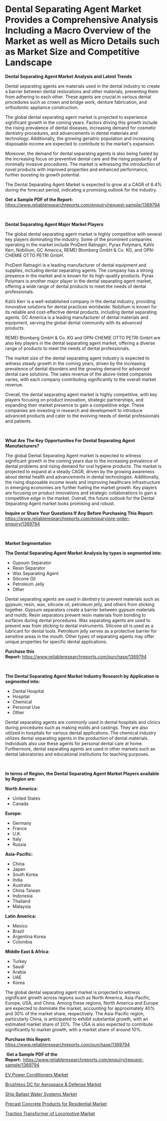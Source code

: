 <p><h1>Dental Separating Agent Market Provides a Comprehensive Analysis Including a Macro Overview of the Market as well as Micro Details such as Market Size and Competitive Landscape</h1></p><p><strong>Dental Separating Agent Market Analysis and Latest Trends</strong></p>
<p><p>Dental separating agents are materials used in the dental industry to create a barrier between dental restorations and other materials, preventing them from adhering to each other. These agents are crucial in various dental procedures such as crown and bridge work, denture fabrication, and orthodontic appliance construction.</p><p>The global dental separating agent market is projected to experience significant growth in the coming years. Factors driving this growth include the rising prevalence of dental diseases, increasing demand for cosmetic dentistry procedures, and advancements in dental materials and technology. Additionally, the growing geriatric population and increasing disposable income are expected to contribute to the market's expansion.</p><p>Moreover, the demand for dental separating agents is also being fueled by the increasing focus on preventive dental care and the rising popularity of minimally invasive procedures. The market is witnessing the introduction of novel products with improved properties and enhanced performance, further boosting its growth potential.</p><p>The Dental Separating Agent Market is expected to grow at a CAGR of 8.4% during the forecast period, indicating a promising outlook for the industry.</p></p>
<p><strong>Get a Sample PDF of the Report:&nbsp;</strong> <a href="https://www.reliableresearchreports.com/enquiry/request-sample/1369794">https://www.reliableresearchreports.com/enquiry/request-sample/1369794</a></p>
<p>&nbsp;</p>
<p><strong>Dental Separating Agent Major Market Players</strong></p>
<p><p>The global dental separating agent market is highly competitive with several key players dominating the industry. Some of the prominent companies operating in the market include ProDent Ratnagiri, Pyrax Polymars, KaVo Kerr, Nobilium, GC America, REMEI Blomberg GmbH & Co. KG, and OPN-CHEMIE OTTO PETRI GmbH.</p><p>ProDent Ratnagiri is a leading manufacturer of dental equipment and supplies, including dental separating agents. The company has a strong presence in the market and is known for its high-quality products. Pyrax Polymars is another major player in the dental separating agent market, offering a wide range of dental products to meet the needs of dental professionals.</p><p>KaVo Kerr is a well-established company in the dental industry, providing innovative solutions for dental practices worldwide. Nobilium is known for its reliable and cost-effective dental products, including dental separating agents. GC America is a leading manufacturer of dental materials and equipment, serving the global dental community with its advanced products.</p><p>REMEI Blomberg GmbH & Co. KG and OPN-CHEMIE OTTO PETRI GmbH are also key players in the dental separating agent market, offering a diverse range of products to meet the needs of dental professionals.</p><p>The market size of the dental separating agent industry is expected to witness steady growth in the coming years, driven by the increasing prevalence of dental disorders and the growing demand for advanced dental care solutions. The sales revenue of the above-listed companies varies, with each company contributing significantly to the overall market revenue.</p><p>Overall, the dental separating agent market is highly competitive, with key players focusing on product innovation, strategic partnerships, and expanding their market presence to gain a competitive edge. These companies are investing in research and development to introduce advanced products and cater to the evolving needs of dental professionals and patients.</p></p>
<p>&nbsp;</p>
<p><strong>What Are The Key Opportunities For Dental Separating Agent Manufacturers?</strong></p>
<p><p>The global Dental Separating Agent market is expected to witness significant growth in the coming years due to the increasing prevalence of dental problems and rising demand for oral hygiene products. The market is projected to expand at a steady CAGR, driven by the growing awareness about dental health and advancements in dental technologies. Additionally, the rising disposable income levels and improving healthcare infrastructure in emerging economies are further fueling the market growth. Key players are focusing on product innovations and strategic collaborations to gain a competitive edge in the market. Overall, the future outlook for the Dental Separating Agent market looks promising and robust.</p></p>
<p><strong>Inquire or Share Your Questions If Any Before Purchasing This Report:</strong> <a href="https://www.reliableresearchreports.com/enquiry/pre-order-enquiry/1369794">https://www.reliableresearchreports.com/enquiry/pre-order-enquiry/1369794</a></p>
<p>&nbsp;</p>
<p><strong>Market Segmentation</strong></p>
<p><strong>The Dental Separating Agent Market Analysis by types is segmented into:</strong></p>
<p><ul><li>Gypsum Separator</li><li>Resin Separator</li><li>Wax Separating Agent</li><li>Silicone Oil</li><li>Petroleum Jelly</li><li>Other</li></ul></p>
<p><p>Dental separating agents are used in dentistry to prevent materials such as gypsum, resin, wax, silicone oil, petroleum jelly, and others from sticking together. Gypsum separators create a barrier between gypsum materials and molds. Resin separators prevent resin materials from bonding to surfaces during dental procedures. Wax separating agents are used to prevent wax from sticking to dental instruments. Silicone oil is used as a lubricant for dental tools. Petroleum jelly serves as a protective barrier for sensitive areas in the mouth. Other types of separating agents may offer unique properties for specific dental applications.</p></p>
<p><strong>Purchase this Report:&nbsp;</strong><a href="https://www.reliableresearchreports.com/purchase/1369794">https://www.reliableresearchreports.com/purchase/1369794</a></p>
<p>&nbsp;</p>
<p><strong>The Dental Separating Agent Market Industry Research by Application is segmented into:</strong></p>
<p><ul><li>Dental Hospital</li><li>Hospital</li><li>Chemical</li><li>Personal Use</li><li>Other</li></ul></p>
<p><p>Dental separating agents are commonly used in dental hospitals and clinics during procedures such as making molds and castings. They are also utilized in hospitals for various dental applications. The chemical industry utilizes dental separating agents in the production of dental materials. Individuals also use these agents for personal dental care at home. Furthermore, dental separating agents are used in other markets such as dental laboratories and educational institutions for teaching purposes.</p></p>
<p>&nbsp;</p>
<p><strong>In terms of Region, the Dental Separating Agent Market Players available by Region are:</strong></p>
<p>
    <p> <strong> North America: </strong>
        <ul>
            <li>United States</li>
            <li>Canada</li>
        </ul>
        </p> 
    <p> <strong> Europe: </strong>
        <ul>
            <li>Germany</li>
            <li>France</li>
            <li>U.K.</li>
            <li>Italy</li>
            <li>Russia</li>
        </ul>
        </p> 
    <p> <strong> Asia-Pacific: </strong>
        <ul>
            <li>China</li>
            <li>Japan</li>
            <li>South Korea</li>
            <li>India</li>
            <li>Australia</li>
            <li>China Taiwan</li>
            <li>Indonesia</li>
            <li>Thailand</li>
            <li>Malaysia</li>
        </ul>
        </p> 
    <p> <strong> Latin America: </strong>
        <ul>
            <li>Mexico</li>
            <li>Brazil</li>
            <li>Argentina Korea</li>
            <li>Colombia</li>
        </ul>
        </p> 
    <p> <strong> Middle East & Africa: </strong>
        <ul>
            <li>Turkey</li>
            <li>Saudi</li>
            <li>Arabia</li>
            <li>UAE</li>
            <li>Korea</li>
        </ul>
    </p>
    </p>
<p><p>The global dental separating agent market is projected to witness significant growth across regions such as North America, Asia-Pacific, Europe, USA, and China. Among these regions, North America and Europe are expected to dominate the market, accounting for approximately 40% and 30% of the market share, respectively. The Asia-Pacific region, particularly China, is anticipated to exhibit substantial growth, with an estimated market share of 20%. The USA is also expected to contribute significantly to market growth, with a market share of around 10%.</p></p>
<p><strong>Purchase this Report: </strong><a href="https://www.reliableresearchreports.com/purchase/1369794">https://www.reliableresearchreports.com/purchase/1369794</a></p>
<p>&nbsp;<strong>Get a Sample PDF of the Report:&nbsp;&nbsp;</strong><a href="https://www.reliableresearchreports.com/enquiry/request-sample/1369794">https://www.reliableresearchreports.com/enquiry/request-sample/1369794</a></p>
<p><strong></strong></p>
<p><p><a href="https://medium.com/@ginawindler1/ev-power-conditioners-market-insights-into-market-cagr-market-trends-and-growth-strategies-14dcba10d403">EV Power Conditioners Market</a></p><p><a href="https://medium.com/@ginawindler1/analyzing-brushless-dc-for-aerospace-amp-defense-market-global-industry-perspective-and-forecast-55f4067481f5">Brushless DC for Aerospace & Defense Market</a></p><p><a href="https://medium.com/@ginawindler1/ship-ballast-water-systems-market-trends-and-market-analysis-forecasted-for-period-2024-2031-29514b144bd9">Ship Ballast Water Systems Market</a></p><p><a href="https://medium.com/@ginawindler1/analyzing-precast-concrete-products-for-residential-market-global-industry-perspective-and-891af6237487">Precast Concrete Products for Residential Market</a></p><p><a href="https://github.com/mancsybtousav/Market-Research-Report-List-1/blob/main/traction-transformer-of-locomotive-market.md">Traction Transformer of Locomotive Market</a></p></p>